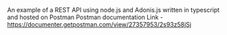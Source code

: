 An example of a REST API using node.js and Adonis.js written in typescript and hosted on Postman
Postman documentation Link - https://documenter.getpostman.com/view/27357953/2s93z58jSj
